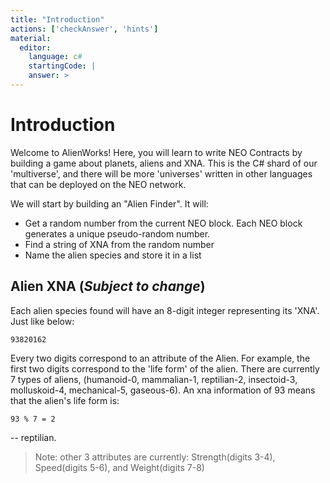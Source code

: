```yaml
---
title: "Introduction"
actions: ['checkAnswer', 'hints']
material: 
  editor:
    language: c#
    startingCode: |
    answer: > 
---
```


# Introduction

Welcome to AlienWorks! Here, you will learn to write NEO Contracts by building a game about planets, aliens and XNA. This is the C# shard of our 'multiverse', and there will be more 'universes' written in other languages that can be deployed on the NEO network. 

We will start by building an "Alien Finder". It will:

- Get a random number from the current NEO block. Each NEO block generates a unique pseudo-random number. 
- Find a string of XNA from the random number
- Name the alien species and store it in a list

## Alien XNA (*Subject to change*)

Each alien species found will have an 8-digit integer representing its 'XNA'. Just like below: 

```
93820162
```

Every two digits correspond to an attribute of the Alien. For example, the first two digits correspond to the 'life form' of the alien. There are currently 7 types of aliens, (humanoid-0, mammalian-1, reptilian-2, insectoid-3, molluskoid-4, mechanical-5, gaseous-6). An xna information of 93 means that the alien's life form is: 

```
93 % 7 = 2
```

-- reptilian. 


> Note: other 3 attributes are currently: Strength(digits 3-4), Speed(digits 5-6), and Weight(digits 7-8)